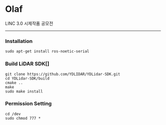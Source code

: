# Olaf
LINC 3.0 시제작품 공모전

---

### Installation
```
sudo apt-get install ros-noetic-serial
```

### Build LiDAR SDK[]
```
git clone https://github.com/YDLIDAR/YDLidar-SDK.git
cd YDLidar-SDK/build
cmake ..
make
sudo make install
```

### Permission Setting
```
cd /dev
sudo chmod 777 *
```
